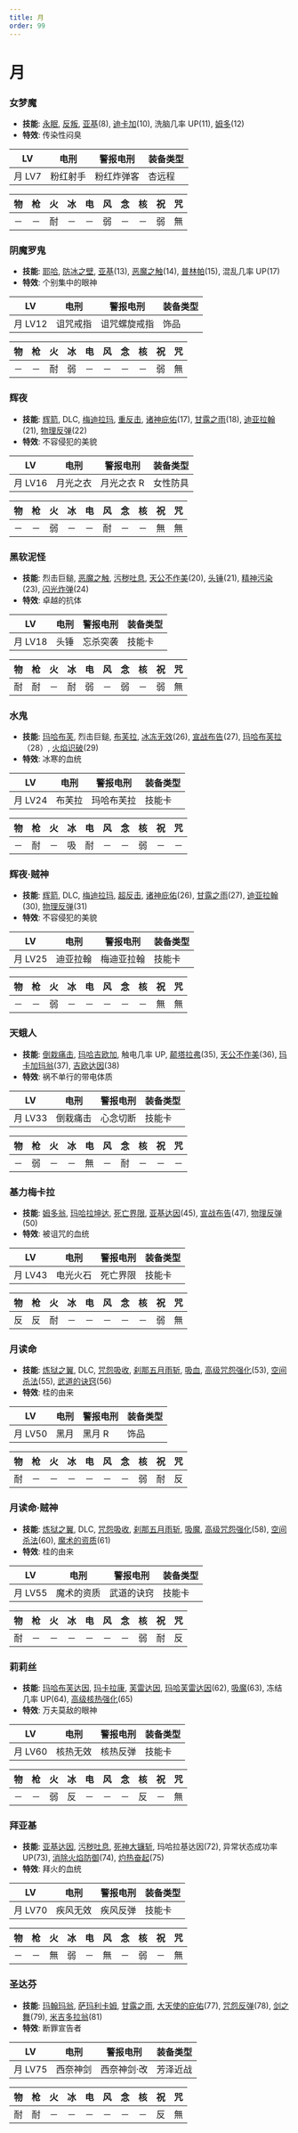 ```yaml
---
title: 月
order: 99
---
```


# 月

### 女梦魔

- **技能**: [永眠](/skills/异常#永眠), [反叛](/skills/辅助#反叛), [亚基](/skills/火焰#亚基)(8), [迪卡加](/skills/辅助#迪卡加)(10), 洗脑几率 UP(11), [姆多](/skills/咒怨#姆多)(12)
- **特效**: 传染性闷臭

| LV     | 电刑     | 警报电刑   | 装备类型 |
| ------ | -------- | ---------- | -------- |
| 月 LV7 | 粉红射手 | 粉红炸弹客 | 杏远程   |

| 物  | 枪  | 火  | 冰  | 电  | 风  | 念  | 核  | 祝  | 咒  |
| --- | --- | --- | --- | --- | --- | --- | --- | --- | --- |
| －  | －  | 耐  | －  | －  | 弱  | －  | －  | 弱  | 無  |

### 阴魔罗鬼

- **技能**: [耶哈](/skills/咒怨#耶哈), [防冰之壁](/skills/辅助#防冰之壁), [亚基](/skills/火焰#亚基)(13), [恶魔之触](/skills/异常#恶魔之触)(14), [普林帕](/skills/异常#普林帕)(15), 混乱几率 UP(17)
- **特效**: 个别集中的眼神

| LV      | 电刑     | 警报电刑     | 装备类型 |
| ------- | -------- | ------------ | -------- |
| 月 LV12 | 诅咒戒指 | 诅咒螺旋戒指 | 饰品     |

| 物  | 枪  | 火  | 冰  | 电  | 风  | 念  | 核  | 祝  | 咒  |
| --- | --- | --- | --- | --- | --- | --- | --- | --- | --- |
| －  | －  | 耐  | 弱  | －  | －  | －  | －  | 弱  | 無  |

### 辉夜

- **技能**: [辉箭](/skills/祝福#辉箭), DLC, [梅迪拉玛](/skills/恢复#梅迪拉玛), [重反击](/skills/被动#重反击), [诸神庇佑](/skills/被动#诸神庇佑)(17), [甘露之雨](/skills/恢复#甘露之雨)(18), [迪亚拉翰](/skills/恢复#迪亚拉翰)(21), [物理反弹](/skills/被动#物理反弹)(22)
- **特效**: 不容侵犯的美貌

| LV      | 电刑     | 警报电刑   | 装备类型 |
| ------- | -------- | ---------- | -------- |
| 月 LV16 | 月光之衣 | 月光之衣 R | 女性防具 |

| 物  | 枪  | 火  | 冰  | 电  | 风  | 念  | 核  | 祝  | 咒  |
| --- | --- | --- | --- | --- | --- | --- | --- | --- | --- |
| －  | －  | 弱  | －  | －  | 耐  | －  | －  | 無  | 無  |

### 黑软泥怪

- **技能**: 烈击巨鎚, [恶魔之触](/skills/异常#恶魔之触), [污秽吐息](/skills/万能#污秽吐息), [天公不作美](/skills/被动#天公不作美)(20), [头锤](/skills/物理#头锤)(21), [精神污染](/skills/异常#精神污染)(23), [闪光炸弹](/skills/物理#闪光炸弹)(24)
- **特效**: 卓越的抗体

| LV      | 电刑 | 警报电刑 | 装备类型 |
| ------- | ---- | -------- | -------- |
| 月 LV18 | 头锤 | 忘杀突袭 | 技能卡   |

| 物  | 枪  | 火  | 冰  | 电  | 风  | 念  | 核  | 祝  | 咒  |
| --- | --- | --- | --- | --- | --- | --- | --- | --- | --- |
| 耐  | 耐  | －  | 耐  | 弱  | －  | 弱  | －  | 弱  | 無  |

### 水鬼

- **技能**: [玛哈布芙](/skills/冰冻#玛哈布芙), 烈击巨鎚, [布芙拉](/skills/冰冻#布芙拉), [冰冻无效](/skills/被动#冰冻无效)(26), [宣战布告](/skills/异常#宣战布告)(27), [玛哈布芙拉](/skills/冰冻#玛哈布芙拉)（28）, [火焰识破](/skills/被动#火焰识破)(29)
- **特效**: 冰寒的血统

| LV      | 电刑   | 警报电刑   | 装备类型 |
| ------- | ------ | ---------- | -------- |
| 月 LV24 | 布芙拉 | 玛哈布芙拉 | 技能卡   |

| 物  | 枪  | 火  | 冰  | 电  | 风  | 念  | 核  | 祝  | 咒  |
| --- | --- | --- | --- | --- | --- | --- | --- | --- | --- |
| －  | 耐  | －  | 吸  | 耐  | －  | －  | 弱  | －  | －  |

### 辉夜·贼神

- **技能**: [辉箭](/skills/祝福#辉箭), DLC, [梅迪拉玛](/skills/恢复#梅迪拉玛), [超反击](/skills/被动#超反击), [诸神庇佑](/skills/被动#诸神庇佑)(26), [甘露之雨](/skills/恢复#甘露之雨)(27), [迪亚拉翰](/skills/恢复#迪亚拉翰)(30), [物理反弹](/skills/被动#物理反弹)(31)
- **特效**: 不容侵犯的美貌

| LV      | 电刑     | 警报电刑   | 装备类型 |
| ------- | -------- | ---------- | -------- |
| 月 LV25 | 迪亚拉翰 | 梅迪亚拉翰 | 技能卡   |

| 物  | 枪  | 火  | 冰  | 电  | 风  | 念  | 核  | 祝  | 咒  |
| --- | --- | --- | --- | --- | --- | --- | --- | --- | --- |
| －  | －  | 弱  | －  | －  | －  | －  | －  | 無  | 無  |

### 天蛾人

- **技能**: [倒栽痛击](/skills/物理#倒栽痛击), [玛哈吉欧加](/skills/电击#玛哈吉欧加), 触电几率 UP, [颠塔拉弗](/skills/异常#颠塔拉弗)(35), [天公不作美](/skills/被动#天公不作美)(36), [玛卡加玛翁](/skills/异常#玛卡加玛翁)(37), [吉欧达因](/skills/电击#吉欧达因)(38)
- **特效**: 祸不单行的带电体质

| LV      | 电刑     | 警报电刑 | 装备类型 |
| ------- | -------- | -------- | -------- |
| 月 LV33 | 倒栽痛击 | 心念切断 | 技能卡   |

| 物  | 枪  | 火  | 冰  | 电  | 风  | 念  | 核  | 祝  | 咒  |
| --- | --- | --- | --- | --- | --- | --- | --- | --- | --- |
| －  | 弱  | －  | －  | 無  | －  | 耐  | －  | －  | －  |

### 基力梅卡拉

- **技能**: [姆多翁](/skills/咒怨#姆多翁), [玛哈拉坤达](/skills/辅助#玛哈拉坤达), [死亡界限](/skills/物理#死亡界限), [亚基达因](/skills/火焰#亚基达因)(45), [宣战布告](/skills/异常#宣战布告)(47), [物理反弹](/skills/被动#物理反弹)(50)
- **特效**: 被诅咒的血统

| LV      | 电刑     | 警报电刑 | 装备类型 |
| ------- | -------- | -------- | -------- |
| 月 LV43 | 电光火石 | 死亡界限 | 技能卡   |

| 物  | 枪  | 火  | 冰  | 电  | 风  | 念  | 核  | 祝  | 咒  |
| --- | --- | --- | --- | --- | --- | --- | --- | --- | --- |
| 反  | 反  | 耐  | －  | －  | －  | －  | －  | 弱  | 無  |

### 月读命

- **技能**: [炼狱之翼](/skills/咒怨#炼狱之翼), DLC, [咒怨吸收](/skills/被动#咒怨吸收), [刹那五月雨斩](/skills/物理#刹那五月雨斩), [吸血](/skills/万能#吸血), [高级咒怨强化](/skills/被动#高级咒怨强化)(53), [空间杀法](/skills/物理#空间杀法)(55), [武道的诀窍](/skills/被动#武道的诀窍)(56)
- **特效**: 桂的由来

| LV      | 电刑 | 警报电刑 | 装备类型 |
| ------- | ---- | -------- | -------- |
| 月 LV50 | 黑月 | 黑月 R   | 饰品     |

| 物  | 枪  | 火  | 冰  | 电  | 风  | 念  | 核  | 祝  | 咒  |
| --- | --- | --- | --- | --- | --- | --- | --- | --- | --- |
| 耐  | －  | －  | －  | －  | －  | －  | 弱  | 耐  | 反  |

### 月读命·贼神

- **技能**: [炼狱之翼](/skills/咒怨#炼狱之翼), DLC, [咒怨吸收](/skills/被动#咒怨吸收), [刹那五月雨斩](/skills/物理#刹那五月雨斩), [吸魔](/skills/万能#吸魔), [高级咒怨强化](/skills/被动#高级咒怨强化)(58), [空间杀法](/skills/物理#空间杀法)(60), [魔术的资质](/skills/被动#魔术的资质)(61)
- **特效**: 桂的由来

| LV      | 电刑       | 警报电刑   | 装备类型 |
| ------- | ---------- | ---------- | -------- |
| 月 LV55 | 魔术的资质 | 武道的诀窍 | 技能卡   |

| 物  | 枪  | 火  | 冰  | 电  | 风  | 念  | 核  | 祝  | 咒  |
| --- | --- | --- | --- | --- | --- | --- | --- | --- | --- |
| 耐  | －  | －  | －  | －  | －  | －  | 弱  | 耐  | 反  |

### 莉莉丝

- **技能**: [玛哈布芙达因](/skills/冰冻#玛哈布芙达因), [玛卡拉康](/skills/辅助#玛卡拉康), [芙雷达因](/skills/核热#芙雷达因), [玛哈芙雷达因](/skills/核热#玛哈芙雷达因)(62), [吸魔](/skills/万能#吸魔)(63), 冻结几率 UP(64), [高级核热强化](/skills/被动#高级核热强化)(65)
- **特效**: 万夫莫敌的眼神

| LV      | 电刑     | 警报电刑 | 装备类型 |
| ------- | -------- | -------- | -------- |
| 月 LV60 | 核热无效 | 核热反弹 | 技能卡   |

| 物  | 枪  | 火  | 冰  | 电  | 风  | 念  | 核  | 祝  | 咒  |
| --- | --- | --- | --- | --- | --- | --- | --- | --- | --- |
| －  | －  | 弱  | 反  | －  | －  | －  | 反  | －  | 無  |

### 拜亚基

- **技能**: [亚基达因](/skills/火焰#亚基达因), [污秽吐息](/skills/万能#污秽吐息), [死神大镰斩](/skills/物理#死神大镰斩), 玛哈拉基达因(72), 异常状态成功率 UP(73), [消除火焰防御](/skills/辅助#消除火焰防御)(74), [灼热奋起](/skills/辅助#灼热奋起)(75)
- **特效**: 拜火的血统

| LV      | 电刑     | 警报电刑 | 装备类型 |
| ------- | -------- | -------- | -------- |
| 月 LV70 | 疾风无效 | 疾风反弹 | 技能卡   |

| 物  | 枪  | 火  | 冰  | 电  | 风  | 念  | 核  | 祝  | 咒  |
| --- | --- | --- | --- | --- | --- | --- | --- | --- | --- |
| －  | －  | 無  | 弱  | －  | 無  | －  | 弱  | －  | 無  |

### 圣达芬

- **技能**: [玛翰玛翁](/skills/祝福#玛翰玛翁), [萨玛利卡姆](/skills/恢复#萨玛利卡姆), [甘露之雨](/skills/恢复#甘露之雨), [大天使的庇佑](/skills/被动#大天使的庇佑)(77), [咒怨反弹](/skills/被动#咒怨反弹)(78), [剑之舞](/skills/物理#剑之舞)(79), [米吉多拉翁](/skills/万能#米吉多拉翁)(81)
- **特效**: 断罪宣告者

| LV      | 电刑     | 警报电刑    | 装备类型 |
| ------- | -------- | ----------- | -------- |
| 月 LV75 | 西奈神剑 | 西奈神剑·改 | 芳泽近战 |

| 物  | 枪  | 火  | 冰  | 电  | 风  | 念  | 核  | 祝  | 咒  |
| --- | --- | --- | --- | --- | --- | --- | --- | --- | --- |
| 耐  | 耐  | －  | －  | －  | －  | －  | －  | 反  | 無  |
